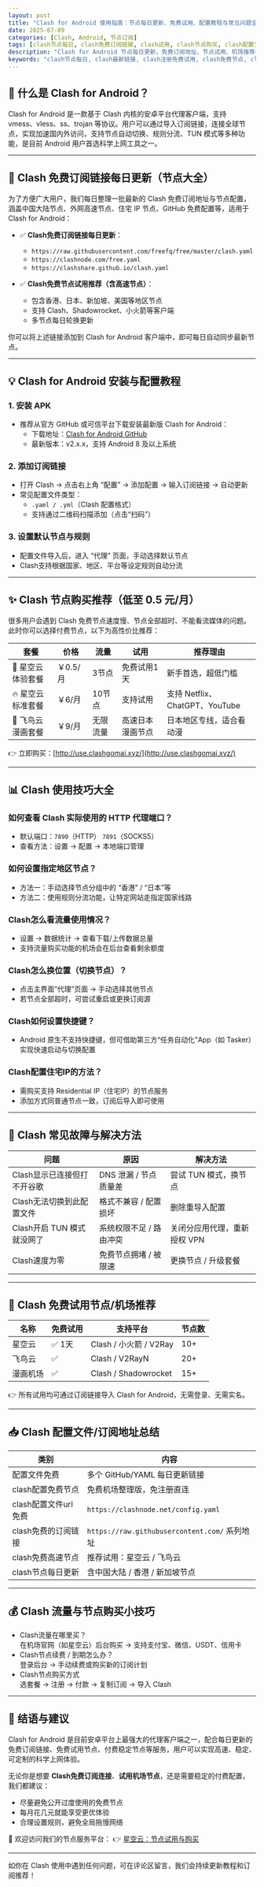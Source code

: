 ```yaml
---
layout: post
title: "Clash for Android 使用指南：节点每日更新、免费试用、配置教程与常见问题全解"
date: 2025-07-09
categories: [Clash, Android, 节点订阅]
tags: [clash节点每日, clash免费订阅链接, clash试用, clash节点购买, clash配置文件]
description: "Clash for Android 节点每日更新，免费订阅地址、节点试用、机场推荐一文打尽。适用于初学者到进阶用户的完整使用教程，包含配置方法、常见问题排查、流量购买、节点推荐与订阅技巧。"
keywords: "clash节点每日, clash最新链接, clash注册免费试用, clash免费节点, clash机场推荐, clash配置文件, clash免费订阅, clash节点购买"
---
```


## 📱 什么是 Clash for Android？

Clash for Android 是一款基于 Clash 内核的安卓平台代理客户端，支持 vmess、vless、ss、trojan 等协议。用户可以通过导入订阅链接，连接全球节点，实现加速国内外访问，支持节点自动切换、规则分流、TUN 模式等多种功能，是目前 Android 用户首选科学上网工具之一。

---

## 🔗 Clash 免费订阅链接每日更新（节点大全）

为了方便广大用户，我们每日整理一批最新的 Clash 免费订阅地址与节点配置，涵盖中国大陆节点、外网高速节点、住宅 IP 节点、GitHub 免费配置等，适用于 Clash for Android：

- ✅ **Clash免费订阅链接每日更新**：  
  - `https://raw.githubusercontent.com/freefq/free/master/clash.yaml`  
  - `https://clashnode.com/free.yaml`  
  - `https://clashshare.github.io/clash.yaml`  

- ✅ **Clash免费节点试用推荐（含高速节点）**：  
  - 包含香港、日本、新加坡、美国等地区节点  
  - 支持 Clash、Shadowrocket、小火箭等客户端  
  - 多节点每日轮换更新  

你可以将上述链接添加到 Clash for Android 客户端中，即可每日自动同步最新节点。

---

## 💡 Clash for Android 安装与配置教程

### 1. 安装 APK
- 推荐从官方 GitHub 或可信平台下载安装最新版 Clash for Android：
  - 下载地址：[Clash for Android GitHub](https://github.com/search?q=Clash&type=repositories)
  - 最新版本：v2.x.x，支持 Android 8 及以上系统

### 2. 添加订阅链接
- 打开 Clash → 点击右上角 “配置” → 添加配置 → 输入订阅链接 → 自动更新  
- 常见配置文件类型：
  - `.yaml / .yml`（Clash 配置格式）
  - 支持通过二维码扫描添加（点击“扫码”）

### 3. 设置默认节点与规则
- 配置文件导入后，进入 “代理” 页面，手动选择默认节点  
- Clash支持根据国家、地区、平台等设定规则自动分流  

---

## ✨ Clash 节点购买推荐（低至 0.5 元/月）

很多用户会遇到 Clash 免费节点速度慢、节点全部超时、不能看流媒体的问题。此时你可以选择付费节点，以下为高性价比推荐：

| 套餐 | 价格 | 流量 | 试用 | 推荐理由 |
|------|------|------|------|-----------|
| 🌟 星空云体验套餐 | ￥0.5/月 | 3节点 | 免费试用1天 | 新手首选，超低门槛 |
| 🔥 星空云标准套餐 | ￥6/月 | 10节点 | 支持试用 | 支持 Netflix、ChatGPT、YouTube |
| 🚀 飞鸟云漫画套餐 | ￥9/月 | 无限流量 | 高速日本漫画节点 | 日本地区专线，适合看动漫 |

👉 立即购买：[http://use.clashgomai.xyz/](http://use.clashgomai.xyz/)

---

## 📊 Clash 使用技巧大全

### 如何查看 Clash 实际使用的 HTTP 代理端口？
- 默认端口：`7890`（HTTP） `7891`（SOCKS5）  
- 查看方法：设置 → 配置 → 本地端口管理

### 如何设置指定地区节点？
- 方法一：手动选择节点分组中的 “香港” / “日本”等  
- 方法二：使用规则分流功能，让特定网站走指定国家线路

### Clash怎么看流量使用情况？
- 设置 → 数据统计 → 查看下载/上传数据总量  
- 支持流量购买功能的机场会在后台查看剩余额度

### Clash怎么换位置（切换节点）？
- 点击主界面“代理”页面 → 手动选择其他节点  
- 若节点全部超时，可尝试重启或更换订阅源

### Clash如何设置快捷键？
- Android 原生不支持快捷键，但可借助第三方“任务自动化”App（如 Tasker）实现快速启动与切换配置

### Clash配置住宅IP的方法？
- 需购买支持 Residential IP（住宅IP）的节点服务  
- 添加方式同普通节点一致，订阅后导入即可使用

---

## 🚨 Clash 常见故障与解决方法

| 问题 | 原因 | 解决方法 |
|------|------|----------|
| Clash显示已连接但打不开谷歌 | DNS 泄漏 / 节点质量差 | 尝试 TUN 模式，换节点 |
| Clash无法切换到此配置文件 | 格式不兼容 / 配置损坏 | 删除重导入配置 |
| Clash开启 TUN 模式就没网了 | 系统权限不足 / 路由冲突 | 关闭分应用代理，重新授权 VPN |
| Clash速度为零 | 免费节点拥堵 / 被限速 | 更换节点 / 升级套餐 |

---

## 🎯 Clash 免费试用节点/机场推荐

| 名称 | 免费试用 | 支持平台 | 节点数 |
|------|----------|----------|--------|
| 星空云 | ✅ 1天 | Clash / 小火箭 / V2Ray | 10+ |
| 飞鸟云 | ✅ | Clash / V2RayN | 20+ |
| 漫画机场 | ✅ | Clash / Shadowrocket | 15+ |

👉 所有试用均可通过订阅链接导入 Clash for Android，无需登录、无需实名。

---

## 📥 Clash 配置文件/订阅地址总结

| 类别 | 内容 |
|------|------|
| 配置文件免费 | 多个 GitHub/YAML 每日更新链接 |
| clash配置免费节点 | 免费机场整理版，免注册直连 |
| clash配置文件url免费 | `https://clashnode.net/config.yaml` |
| clash免费的订阅链接 | `https://raw.githubusercontent.com/` 系列地址 |
| clash免费高速节点 | 推荐试用：星空云 / 飞鸟云 |
| clash节点每日更新 | 含中国大陆 / 香港 / 新加坡节点 |

---

## 💰 Clash 流量与节点购买小技巧

- Clash流量在哪里买？  
  在机场官网（如星空云）后台购买 → 支持支付宝、微信、USDT、信用卡  
- Clash节点续费 / 到期怎么办？  
  登录后台 → 手动续费或购买新的订阅计划  
- Clash节点购买方式  
  选套餐 → 注册 → 付款 → 复制订阅 → 导入 Clash

---

## 📌 结语与建议

Clash for Android 是目前安卓平台上最强大的代理客户端之一，配合每日更新的免费订阅链接、免费试用节点、付费稳定节点等服务，用户可以实现高速、稳定、可定制的科学上网体验。

无论你是想要 **Clash免费订阅连接**、**试用机场节点**，还是需要稳定的付费配置，我们都建议：
- 尽量避免公开过度使用的免费节点
- 每月花几元就能享受更优体验
- 合理设置规则，避免全局拖慢网络

💎 欢迎访问我们的节点服务平台：
👉 [星空云：节点试用与购买](http://use.clashgomai.xyz/)

---

如你在 Clash 使用中遇到任何问题，可在评论区留言，我们会持续更新教程和订阅推荐！


